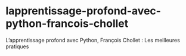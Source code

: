 # lapprentissage-profond-avec-python-francois-chollet
L’apprentissage profond avec Python, François Chollet : Les meilleures pratiques
